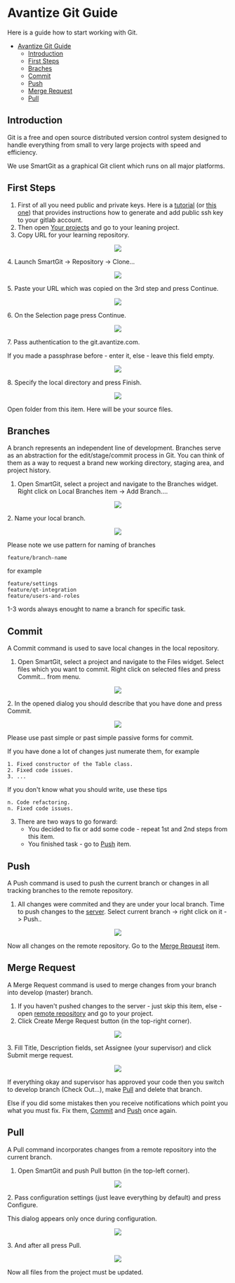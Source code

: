 # Avantize Git Guide

Here is a guide how to start working with Git.

- [Avantize Git Guide](#avantize-git-guideline)
   - [Introduction](#introduction)
   - [First Steps](#first-steps)
   - [Braches](#branches)
   - [Commit](#commit)
   - [Push](#push)
   - [Merge Request](#merge-request)
   - [Pull](#pull)

## Introduction

   Git is a free and open source distributed version control system designed to handle everything from small to very large projects with speed and efficiency.

   We use SmartGit as a graphical Git client which runs on all major platforms.

## First Steps

1. First of all you need public and private keys. Here is a [tutorial](https://docs.gitlab.com/ee/gitlab-basics/create-your-ssh-keys.html) (or [this one](https://help.github.com/articles/connecting-to-github-with-ssh/)) that provides instructions how to generate and add public ssh key to your gitlab account.
2. Then open [Your projects](https://git.avantize.com "Git Avantize") and go to your leaning project.
3. Copy URL for your learning repository.
<p align="center"><img src="https://raw.github.com/SMelanko/AvantizeGuide/master/3-git/imgs/first-steps/img-1.png"/></p>
4. Launch SmartGit -> Repository -> Clone...
<p align="center"><img src="https://raw.github.com/SMelanko/AvantizeGuide/master/3-git/imgs/first-steps/img-2.png"/></p>
5. Paste your URL which was copied on the 3rd step and press Continue.
<p align="center"><img src="https://raw.github.com/SMelanko/AvantizeGuide/master/3-git/imgs/first-steps/img-3.png"/></p>
6. On the Selection page press Continue.
<p align="center"><img src="https://raw.github.com/SMelanko/AvantizeGuide/master/3-git/imgs/first-steps/img-4.png"/></p>
7. Pass authentication to the git.avantize.com.

   If you made a passphrase before - enter it, else - leave this field empty.
<p align="center"><img src="https://raw.github.com/SMelanko/AvantizeGuide/master/3-git/imgs/first-steps/img-5.png"/></p>
8. Specify the local directory and press Finish.
<p align="center"><img src="https://raw.github.com/SMelanko/AvantizeGuide/master/3-git/imgs/first-steps/img-6.png"/></p>
   Open folder from this item. Here will be your source files.

## Branches

   A branch represents an independent line of development. Branches serve as an abstraction for the edit/stage/commit process in Git. You can think of them as a way to request a brand new working directory, staging area, and project history.
   
1. Open SmartGit, select a project and navigate to the Branches widget. Right click on Local Branches item -> Add Branch....
<p align="center"><img src="https://raw.github.com/SMelanko/AvantizeGuide/master/3-git/imgs/branches/img-1.png"/></p>
2. Name your local branch.

<p align="center"><img src="https://raw.github.com/SMelanko/AvantizeGuide/master/3-git/imgs/branches/img-2.png"/></p>

   Please note we use pattern for naming of branches
   ```
   feature/branch-name
   ```
   for example
   ```
   feature/settings
   feature/qt-integration
   feature/users-and-roles
   ```
   1-3 words always enought to name a branch for specific task.

## Commit

   A Commit command is used to save local changes in the local repository.
   
1. Open SmartGit, select a project and navigate to the Files widget. Select files which you want to commit. Right click on selected files and press Commit... from menu.
<p align="center"><img src="https://raw.github.com/SMelanko/AvantizeGuide/master/3-git/imgs/commit/img-1.png"/></p>
2. In the opened dialog you should describe that you have done and press Commit.
<p align="center"><img src="https://raw.github.com/SMelanko/AvantizeGuide/master/3-git/imgs/commit/img-2.png"/></p>

   Please use past simple or past simple passive forms for commit.
 
   If you have done a lot of changes just numerate them, for example
   ```
   1. Fixed constructor of the Table class.
   2. Fixed code issues.
   3. ...
   ```

   If you don't know what you should write, use these tips
   ```
   n. Code refactoring.
   n. Fixed code issues.
   ```

3. There are two ways to go forward:
   * You decided to fix or add some code - repeat 1st and 2nd steps from this item.
   * You finished task - go to [Push](#push) item.

## Push
   
   A Push command is used to push the current branch or changes in all tracking branches to the remote repository.

1. All changes were commited and they are under your local branch. Time to push changes to the [server](git.avantize.com). Select current branch -> right click on it -> Push..
<p align="center"><img src="https://raw.github.com/SMelanko/AvantizeGuide/master/3-git/imgs/push/img-1.png"/></p>

   Now all changes on the remote repository. Go to the [Merge Request](#merge-request) item.

## Merge Request

   A Merge Request command is used to merge changes from your branch into develop (master) branch.

1. If you haven't pushed changes to the server - just skip this item, else - open [remote repository](https://git.avantize.com) and go to your project.
2. Click Create Merge Request button (in the top-right corner).
<p align="center"><img src="https://raw.github.com/SMelanko/AvantizeGuide/master/3-git/imgs/merge-request/img-1.png"/></p>
3. Fill Title, Description fields, set Assignee (your supervisor) and click Submit merge request.
<p align="center"><img src="https://raw.github.com/SMelanko/AvantizeGuide/master/3-git/imgs/merge-request/img-2.png"/></p>

   If everything okay and supervisor has approved your code then you switch to develop branch (Check Out...), make [Pull](#pull) and delete that branch.
   
   Else if you did some mistakes then you receive notifications which point you what you must fix. Fix them, [Commit](#commit) and [Push](#push) once again.

## Pull

   A Pull command incorporates changes from a remote repository into the current branch.
   
1. Open SmartGit and push Pull button (in the top-left corner).
<p align="center"><img src="https://raw.github.com/SMelanko/AvantizeGuide/master/3-git/imgs/pull/img-1.png"/></p>
2. Pass configuration settings (just leave everything by default) and press Configure.

   This dialog appears only once during configuration.
<p align="center"><img src="https://raw.github.com/SMelanko/AvantizeGuide/master/3-git/imgs/pull/img-2.png"/></p>
3. And after all press Pull.
<p align="center"><img src="https://raw.github.com/SMelanko/AvantizeGuide/master/3-git/imgs/pull/img-3.png"/></p>

   Now all files from the project must be updated.
